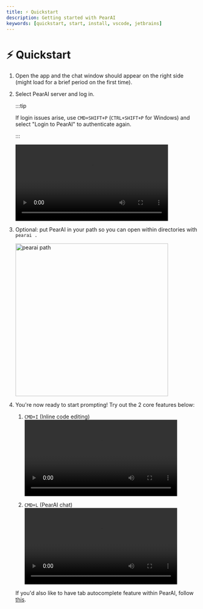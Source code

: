 ```yaml
---
title: ⚡️ Quickstart
description: Getting started with PearAI
keywords: [quickstart, start, install, vscode, jetbrains]
---
```


# ⚡️ Quickstart

1. Open the app and the chat window should appear on the right side (might load for a brief period on the first time).

2. Select PearAI server and log in.

   :::tip

   If login issues arise, use `CMD+SHIFT+P` (`CTRL+SHIFT+P` for Windows) and select "Login to PearAI" to authenticate again.

   :::

   <video width="400" controls>
      <source src="/docs/videos/pearai-onboard-login.webm" type="video/webm" />
      Your browser does not support the video tag.
   </video>

3. Optional: put PearAI in your path so you can open within directories with `pearai .`

   <img src="/docs/img/pearai-path-dark.webp" alt="pearai path" width="400"/>

4. You're now ready to start prompting! Try out the 2 core features below:

   1. `CMD+I` (Inline code editing)
      <video width="400" controls>
         <source src="/docs/videos/cmd+i-documentation.webm" type="video/webm" />
         Your browser does not support the video tag.
      </video>

   2. `CMD+L` (PearAI chat)
      <video width="400" controls>
         <source src="/docs/videos/cmd+l-documentation.webm" type="video/webm" />
         Your browser does not support the video tag.
      </video>

   
   
   If you'd also like to have tab autocomplete feature within PearAI, follow [this](https://trypear.ai/docs/tab-autocomplete).